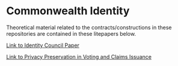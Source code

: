 # Commonwealth Identity

Theoretical material related to the contracts/constructions in these repositories are contained in these litepapers below.

[Link to Identity Council Paper](https://github.com/hicommonwealth/identity-litepaper/blob/master/identitycouncil.md)

[Link to Privacy Preservation in Voting and Claims Issuance](https://github.com/hicommonwealth/identity-litepaper/blob/master/privateclaimsissuance.md)

